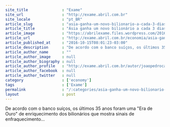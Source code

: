 ```yaml
---
site_title               : "Exame"
site_url                 : "http://exame.abril.com.br"
site_locale              : "pt_BR"
article_slug             : "asia-ganha-um-novo-bilionario-a-cada-3-dias"
article_title            : "Ásia ganha um novo bilionário a cada 3 dias"
article_image            : "https://abrilexame.files.wordpress.com/2016/10/size_960_16_9_homem-caminha-diante-de-torres-em-xangai-na-china1.jpg?quality=70&strip=all&w=960"
article_url              : "http://exame.abril.com.br/economia/asia-ganha-um-novo-bilionario-a-cada-3-dias-2/"
article_published_at     : "2016-10-15T08:01:23-03:00"
article_description      : "De acordo com o banco suíços, os últimos 35 anos foram uma 'Era de Ouro' de enriquecimento dos bilionários que mostra sinais de enfraquecimento..."
article_author_name      : ""
article_author_image     : null
article_author_biography : null
article_author_profile   : "http://exame.abril.com.br/autor/joaopedrocaleiro/"
article_author_facebook  : null
article_author_twitter   : null
category                 : ['economy']
tags                     : ['Exame']
permalink                : "/:categories/asia-ganha-um-novo-bilionario-a-cada-3-dias/"
layout                   : post
---
```


De acordo com o banco suíços, os últimos 35 anos foram uma "Era de Ouro" de enriquecimento dos bilionários que mostra sinais de enfraquecimento...
